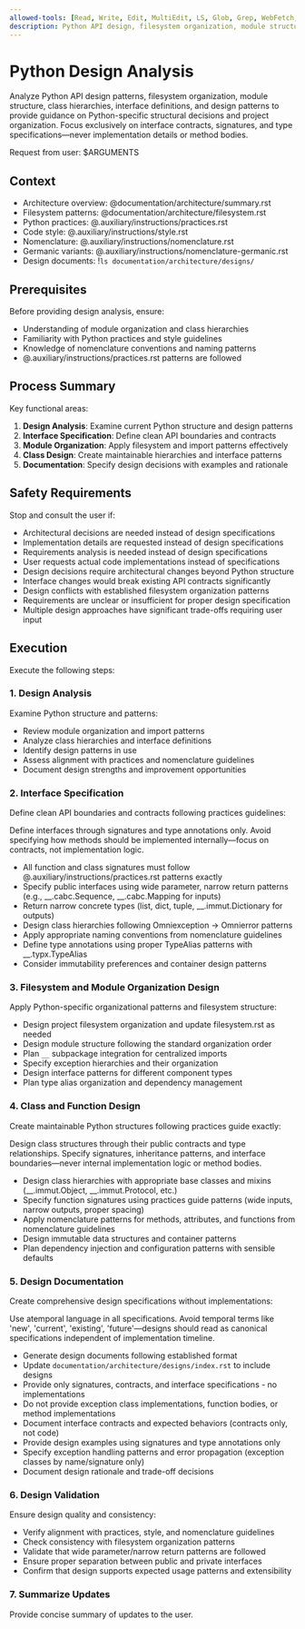 ```yaml
---
allowed-tools: [Read, Write, Edit, MultiEdit, LS, Glob, Grep, WebFetch, WebSearch, Bash(ls:*), Bash(find:*), Bash(tree:*), mcp__context7__resolve-library-id, mcp__context7__get-library-docs]
description: Python API design, filesystem organization, module structure, and interface specifications
---
```


# Python Design Analysis

Analyze Python API design patterns, filesystem organization, module structure, class hierarchies, interface definitions, and design patterns to provide guidance on Python-specific structural decisions and project organization. Focus exclusively on interface contracts, signatures, and type specifications—never implementation details or method bodies.

Request from user: $ARGUMENTS

## Context

- Architecture overview: @documentation/architecture/summary.rst
- Filesystem patterns: @documentation/architecture/filesystem.rst
- Python practices: @.auxiliary/instructions/practices.rst
- Code style: @.auxiliary/instructions/style.rst
- Nomenclature: @.auxiliary/instructions/nomenclature.rst
- Germanic variants: @.auxiliary/instructions/nomenclature-germanic.rst
- Design documents: !`ls documentation/architecture/designs/`

## Prerequisites

Before providing design analysis, ensure:
- Understanding of module organization and class hierarchies
- Familiarity with Python practices and style guidelines
- Knowledge of nomenclature conventions and naming patterns
- @.auxiliary/instructions/practices.rst patterns are followed

## Process Summary

Key functional areas:
1. **Design Analysis**: Examine current Python structure and design patterns
2. **Interface Specification**: Define clean API boundaries and contracts
3. **Module Organization**: Apply filesystem and import patterns effectively
4. **Class Design**: Create maintainable hierarchies and interface patterns
5. **Documentation**: Specify design decisions with examples and rationale

## Safety Requirements

Stop and consult the user if:
- Architectural decisions are needed instead of design specifications
- Implementation details are requested instead of design specifications
- Requirements analysis is needed instead of design specifications
- User requests actual code implementations instead of specifications
- Design decisions require architectural changes beyond Python structure
- Interface changes would break existing API contracts significantly
- Design conflicts with established filesystem organization patterns
- Requirements are unclear or insufficient for proper design specification
- Multiple design approaches have significant trade-offs requiring user input

## Execution

Execute the following steps:

### 1. Design Analysis
Examine Python structure and patterns:
- Review module organization and import patterns
- Analyze class hierarchies and interface definitions
- Identify design patterns in use
- Assess alignment with practices and nomenclature guidelines
- Document design strengths and improvement opportunities

### 2. Interface Specification
Define clean API boundaries and contracts following practices guidelines:

Define interfaces through signatures and type annotations only. Avoid specifying how methods should be implemented internally—focus on contracts, not implementation logic.

- All function and class signatures must follow @.auxiliary/instructions/practices.rst patterns exactly
- Specify public interfaces using wide parameter, narrow return patterns (e.g., __.cabc.Sequence, __.cabc.Mapping for inputs)
- Return narrow concrete types (list, dict, tuple, __.immut.Dictionary for outputs)
- Design class hierarchies following Omniexception → Omnierror patterns
- Apply appropriate naming conventions from nomenclature guidelines
- Define type annotations using proper TypeAlias patterns with __.typx.TypeAlias
- Consider immutability preferences and container design patterns

### 3. Filesystem and Module Organization Design
Apply Python-specific organizational patterns and filesystem structure:
- Design project filesystem organization and update filesystem.rst as needed
- Design module structure following the standard organization order
- Plan `__` subpackage integration for centralized imports
- Specify exception hierarchies and their organization
- Design interface patterns for different component types
- Plan type alias organization and dependency management

### 4. Class and Function Design
Create maintainable Python structures following practices guide exactly:

Design class structures through their public contracts and type relationships. Specify signatures, inheritance patterns, and interface boundaries—never internal implementation logic or method bodies.

- Design class hierarchies with appropriate base classes and mixins (__.immut.Object, __.immut.Protocol, etc.)
- Specify function signatures using practices guide patterns (wide inputs, narrow outputs, proper spacing)
- Apply nomenclature patterns for methods, attributes, and functions from nomenclature guidelines
- Design immutable data structures and container patterns
- Plan dependency injection and configuration patterns with sensible defaults

### 5. Design Documentation
Create comprehensive design specifications without implementations:

Use atemporal language in all specifications. Avoid temporal terms like 'new', 'current', 'existing', 'future'—designs should read as canonical specifications independent of implementation timeline.

- Generate design documents following established format
- Update `documentation/architecture/designs/index.rst` to include designs
- Provide only signatures, contracts, and interface specifications - no implementations
- Do not provide exception class implementations, function bodies, or method implementations
- Document interface contracts and expected behaviors (contracts only, not code)
- Provide design examples using signatures and type annotations only
- Specify exception handling patterns and error propagation (exception classes by name/signature only)
- Document design rationale and trade-off decisions

### 6. Design Validation
Ensure design quality and consistency:
- Verify alignment with practices, style, and nomenclature guidelines
- Check consistency with filesystem organization patterns
- Validate that wide parameter/narrow return patterns are followed
- Ensure proper separation between public and private interfaces
- Confirm that design supports expected usage patterns and extensibility

### 7. Summarize Updates
Provide concise summary of updates to the user.